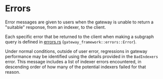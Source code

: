 # Errors

Error messages are given to users when the gateway is unable to return a "suitable" response, from an indexer, to the client.

Each specific error that be returned to the client when making a subgraph query is defined in [errors.rs](../src/errors.rs) (`gateway_framework::errors::Error`).

Under normal conditions, outside of user error, regressions in gateway performance may be identified using the details provided in the `BadIndexers` error. This message includes a list of indexer errors encountered, in descending order of how many of the potential indexers failed for that reason.
